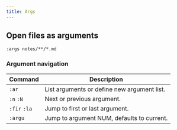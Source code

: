 ```yaml
---
title: Args
---
```


## Open files as arguments

```vim
:args notes/**/*.md
```

### Argument navigation

| Command | Description |
| --- | --- |
| `:ar` | List arguments or define new argument list. |
| `:n` `:N` | Next or previous argument. |
| `:fir` `:la` | Jump to first or last argument. |
| `:argu` | Jump to argument NUM, defaults to current. |
